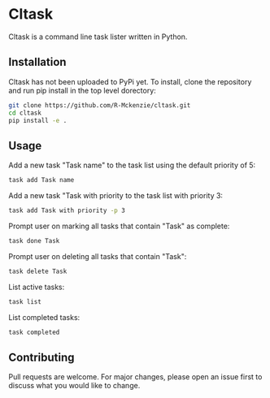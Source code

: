 # Cltask

Cltask is a command line task lister written in Python.

## Installation

Cltask has not been uploaded to PyPi yet. To install, clone the repository and run pip install in the top level dorectory:

```bash
git clone https://github.com/R-Mckenzie/cltask.git
cd cltask
pip install -e .
```

## Usage

Add a new task "Task name" to the task list using the default priority of 5:
```bash
task add Task name
```
Add a new task "Task with priority to the task list with priority 3:
```bash
task add Task with priority -p 3 
```
Prompt user on marking all tasks that contain "Task" as complete:
```bash
task done Task 
```
Prompt user on deleting all tasks that contain "Task":
```bash
task delete Task 
```
List active tasks:
```bash
task list
```
List completed tasks:
```bash
task completed
```

## Contributing
Pull requests are welcome. For major changes, please open an issue first to discuss what you would like to change.
